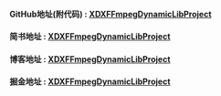 #### GitHub地址(附代码) : [XDXFFmpegDynamicLibProject](https://github.com/XiaoDongXie1024/XDXFFmpegDynamicLibProject.git)
#### 简书地址     : [XDXFFmpegDynamicLibProject](https://www.jianshu.com/p/032a76a61eb6)
#### 博客地址     : [XDXFFmpegDynamicLibProject](https://xiaodongxie1024.github.io/2019/03/20/20190320_iOS_MakeFFmepgDynamicLib/)
#### 掘金地址     : [XDXFFmpegDynamicLibProject](https://juejin.im/post/5c921604f265da60e53620f5)